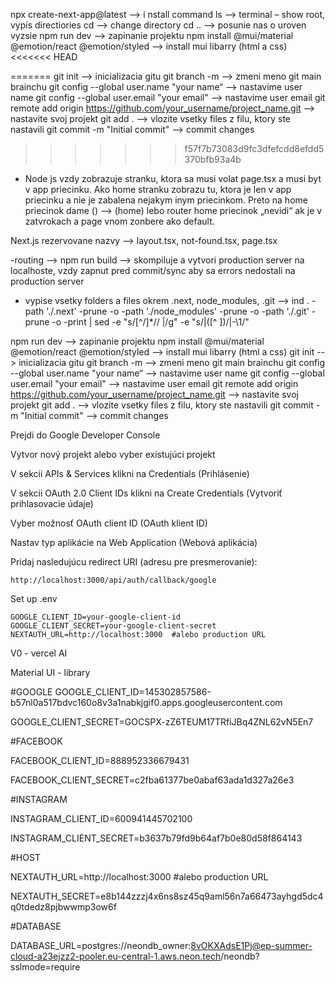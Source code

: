 npx create-next-app@latest   --> i
    nstall command
ls   --> 
    terminal – show root, vypis directiories
cd --> 
    change directory
cd .. --> 
    posunie nas o uroven vyzsie
npm run dev --> 
    zapinanie projektu
npm install @mui/material @emotion/react @emotion/styled --> 
    install mui libarry (html a css)
<<<<<<< HEAD

=======
git init --> 
    inicializacia gitu
git branch -m <name> --> 
    zmeni meno git main brainchu
git config --global user.name "your name“ --> 
    nastavime user name
git config --global user.email "your email" --> 
    nastavime user email
git remote add origin https://github.com/your_username/project_name.git --> 
    nastavite svoj projekt
git add . --> 
    vlozite vsetky files z filu, ktory ste nastavili
git commit -m "Initial commit" --> 
    commit changes
>>>>>>> f57f7b73083d9fc3dfefcdd8efdd5370bfb93a4b

- Node js vzdy zobrazuje stranku, ktora sa musi volat page.tsx a musi byt v app priecinku. Ako home stranku zobrazu tu, ktora je len v app priecinku a nie je zabalena nejakym inym priecinkom. Preto na home priecinok dame () --> (home) lebo router home priecinok „nevidi“ ak je v zatvrokach a page vnom zonbere ako default.

Next.js rezervovane nazvy --> layout.tsx, not-found.tsx, page.tsx

-routing --> 
npm run build --> skompiluje a vytvori production server na localhoste, vzdy zapnut pred commit/sync aby sa errors nedostali na production server

- vypise vsetky folders a files okrem .next, node_modules, .git -->
    ind . -path './.next' -prune -o -path './node_modules' -prune -o -path './.git' -prune -o -print | sed -e "s/[^\/]*// |/g" -e "s/|([^ ])/|-\1/"


npm run dev --> zapinanie projektu
npm install @mui/material @emotion/react @emotion/styled --> install mui libarry (html a css)
git init --> inicializacia gitu
git branch -m <name> --> zmeni meno git main brainchu
git config --global user.name "your name“ --> nastavime user name
git config --global user.email "your email" --> nastavime user email
git remote add origin https://github.com/your_username/project_name.git --> nastavite svoj projekt
git add . --> vlozite vsetky files z filu, ktory ste nastavili
git commit -m "Initial commit" --> commit changes





Prejdi do Google Developer Console

Vytvor nový projekt alebo vyber existujúci projekt

V sekcii APIs & Services klikni na Credentials (Prihlásenie)

V sekcii OAuth 2.0 Client IDs klikni na Create Credentials (Vytvoriť prihlasovacie údaje)

Vyber možnosť OAuth client ID (OAuth klient ID)

Nastav typ aplikácie na Web Application (Webová aplikácia)

Pridaj nasledujúcu redirect URI (adresu pre presmerovanie):

    http://localhost:3000/api/auth/callback/google



Set up .env

    GOOGLE_CLIENT_ID=your-google-client-id
    GOOGLE_CLIENT_SECRET=your-google-client-secret
    NEXTAUTH_URL=http://localhost:3000  #alebo production URL

V0 - vercel AI

Material UI - library



#GOOGLE 
GOOGLE_CLIENT_ID=145302857586-b57nl0a517bdvc160o8v3a1nabkjgif0.apps.googleusercontent.com

GOOGLE_CLIENT_SECRET=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

#FACEBOOK

FACEBOOK_CLIENT_ID=888952336679431

FACEBOOK_CLIENT_SECRET=c2fba61377be0abaf63ada1d327a26e3

#INSTAGRAM 

INSTAGRAM_CLIENT_ID=600941445702100

INSTAGRAM_CLIENT_SECRET=b3637b79fd9b64af7b0e80d58f864143

#HOST

NEXTAUTH_URL=http://localhost:3000  #alebo production URL

NEXTAUTH_SECRET=e8b144zzzj4x6ns8sz45q9aml56n7a66473ayhgd5dc4q0tdedz8pjbwwmp3ow6f

#DATABASE

DATABASE_URL=postgres://neondb_owner:8vOKXAdsE1Pj@ep-summer-cloud-a23ejzz2-pooler.eu-central-1.aws.neon.tech/neondb?sslmode=require


